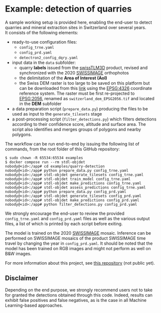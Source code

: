 # Example: detection of quarries

A sample working setup is provided here, enabling the end-user to detect quarries and mineral extraction sites in Switzerland over several years. <br>
It consists of the following elements:

- ready-to-use configuration files:
    - `config_trne.yaml`
    - `config_prd.yaml`
    - `detectron2_config_dqry.yaml`
- input data in the `data` subfolder:
    - quarry **labels** issued from the [swissTLM3D](https://www.swisstopo.admin.ch/fr/geodata/landscape/tlm3d.html) product, revised and synchronized with the 2020 [SWISSIMAGE](https://www.swisstopo.admin.ch/fr/geodata/images/ortho/swissimage10.html) orthophotos
    - the delimitation of the **Area of Interest (AoI)**
    - the Swiss DEM raster is too large to be saved on this platform but can be downloaded from this [link](https://github.com/lukasmartinelli/swissdem) using the [EPSG:4326](https://epsg.io/4326) coordinate reference system. The raster must be first re-projected to [EPSG:2056](https://epsg.io/2056), renamed as `switzerland_dem_EPSG2056.tif` and located in the **DEM** subfolder
- a data preparation script (`prepare_data.py`) producing the files to be used as input to the `generate_tilesets` stage
- a post-processing script (`filter_detections.py`) which filters detections according to their confidence score, altitude and surface area. The script also identifies and merges groups of polygons and nearby polygons.

The workflow can be run end-to-end by issuing the following list of commands, from the root folder of this GitHub repository:

```
$ sudo chown -R 65534:65534 examples
$ docker compose run --rm stdl-objdet
nobody@<id>:/app# cd examples/quarry-detection
nobody@<id>:/app# python prepare_data.py config_trne.yaml
nobody@<id>:/app# stdl-objdet generate_tilesets config_trne.yaml
nobody@<id>:/app# stdl-objdet train_model config_trne.yaml
nobody@<id>:/app# stdl-objdet make_predictions config_trne.yaml
nobody@<id>:/app# stdl-objdet assess_predictions config_trne.yaml
nobody@<id>:/app# python prepare_data.py config_prd.yaml
nobody@<id>:/app# stdl-objdet generate_tilesets config_prd.yaml
nobody@<id>:/app# stdl-objdet make_predictions config_prd.yaml
nobody@<id>:/app# python filter_detections.py config_prd.yaml
```

We strongly encourage the end-user to review the provided `config_trne.yaml` and `config_prd.yaml` files as well as the various output files, a list of which is printed by each script before exiting.

The model is trained on the 2020 [SWISSIMAGE](https://www.swisstopo.admin.ch/fr/geodata/images/ortho/swissimage10.html) mosaic. Inference can be performed on SWISSIMAGE mosaics of the product SWISSIMAGE time travel by changing the year in `config_prd.yaml`. It should be noted that the model has been trained on RGB images and might not perform as well on B&W images.

For more information about this project, see [this repository](https://github.com/swiss-territorial-data-lab/proj-dqry) (not public yet).

## Disclaimer

Depending on the end purpose, we strongly recommend users not to take for granted the detections obtained through this code. Indeed, results can exhibit false positives and false negatives, as is the case in all Machine Learning-based approaches.